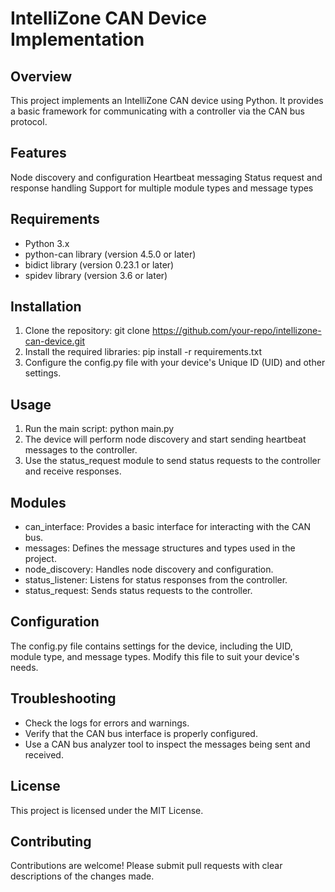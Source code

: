 # IntelliZone CAN Device Implementation
## Overview
This project implements an IntelliZone CAN device using Python. It provides a basic framework for communicating with a controller via the CAN bus protocol.

## Features
Node discovery and configuration
Heartbeat messaging
Status request and response handling
Support for multiple module types and message types
## Requirements
- Python 3.x
- python-can library (version 4.5.0 or later)
- bidict library (version 0.23.1 or later)
- spidev library (version 3.6 or later)
## Installation
1. Clone the repository: git clone https://github.com/your-repo/intellizone-can-device.git
2. Install the required libraries: pip install -r requirements.txt
3. Configure the config.py file with your device's Unique ID (UID) and other settings.
## Usage
1. Run the main script: python main.py
2. The device will perform node discovery and start sending heartbeat messages to the controller.
3. Use the status_request module to send status requests to the controller and receive responses.
## Modules
- can_interface: Provides a basic interface for interacting with the CAN bus.
- messages: Defines the message structures and types used in the project.
- node_discovery: Handles node discovery and configuration.
- status_listener: Listens for status responses from the controller.
- status_request: Sends status requests to the controller.
## Configuration
The config.py file contains settings for the device, including the UID, module type, and message types. Modify this file to suit your device's needs.
## Troubleshooting
- Check the logs for errors and warnings.
- Verify that the CAN bus interface is properly configured.
- Use a CAN bus analyzer tool to inspect the messages being sent and received.
## License
This project is licensed under the MIT License.
## Contributing
Contributions are welcome! Please submit pull requests with clear descriptions of the changes made.

